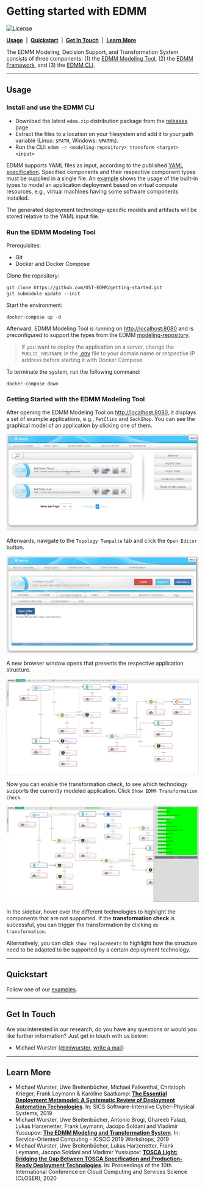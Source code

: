 
# Getting started with EDMM

[![License](https://img.shields.io/badge/License-Apache%202.0-blue.svg)](https://opensource.org/licenses/Apache-2.0)

[**Usage**](#usage) &nbsp;|&nbsp; [**Quickstart**](#quickstart) &nbsp;|&nbsp; [**Get In Touch**](#get-in-touch) &nbsp;|&nbsp; [**Learn More**](#learn-more)

The EDMM Modeling, Decision Support, and Transformation System consists of three components:
(1) the [EDMM Modeling Tool](https://github.com/eclipse/winery),
(2) the [EDMM Framework](https://github.com/UST-EDMM/edmm), and
(3) the [EDMM CLI](https://github.com/UST-EDMM/edmm/releases).

---

## Usage

### Install and use the EDMM CLI

* Download the latest `edmm.zip` distribution package from the [releases](https://github.com/UST-EDMM/transformation-framework/releases) page
* Extract the files to a location on your filesystem and add it to your path variable (Linux: `$PATH`, Windows: `%PATH%`).
* Run the CLI: `edmm -r <modeling-repository> transform <target> <input>`

EDMM supports YAML files as input, according to the published [YAML specification](https://github.com/UST-EDMM/spec-yaml).
Specified components and their respective component types must be supplied in a single file.
An [example](examples/sockshop/deployment.yml) shows the usage of the built-in types to model an application deployment based on virtual compute resources, e.g., virtual machines having some software components installed.

The generated deployment technology-specific models and artifacts will be stored relative to the YAML input file.

### Run the EDMM Modeling Tool 

Prerequisites:

* Git
* Docker and Docker Compose

Clone the repository:
```shell
git clone https://github.com/UST-EDMM/getting-started.git
git submodule update --init
```

Start the environment:
```shell
docker-compose up -d
```

Afterward, EDMM Modeling Tool is running on <http://localhost:8080> and is preconfigured to support the types from the EDMM [modeling-repository](./modeling-repository).

> If you want to deploy the application on a server, change the `PUBLIC_HOSTNAME` in the [.env](.env) file to your
domain name or respective IP address before starting it with Docker Compose.

To terminate the system, run the following command:

```shell
docker-compose down
``` 

### Getting Started with the EDMM Modeling Tool

After opening the EDMM Modeling Tool on <http://localhost:8080>, it displays a set of example applications, e.g., `PetClinc` and `SockShop`.
You can see the graphical model of an application by clicking one of them.

![](docs/images/modeling-tool_overview.png)

Afterwards, navigate to the `Topology Tempalte` tab and click the `Open Editor` button.

![](docs/images/modeling-tool_open-topology.png)

A new browser window opens that presents the respective application structure.

![](docs/images/sockshop_topology.png)

Now you can enable the transformation check, to see which technology supports the currently modeled application.
Click `Show EDMM Transformation Check`.

![](docs/images/sockshop_transformation.png)

In the sidebar, hover over the different technologies to highlight the components that are not supported.
If the **transformation check** is successful, you can trigger the transformation by clicking `do transformation`.

Alternatively, you can click `show replacements` to highlight how the structure need to be adapted to be supported by a certain deployment technology.

---

## Quickstart

Follow one of our [examples](./examples).

---

## Get In Touch

Are you interested in our research, do you have any questions or would you like further information?
Just get in touch with us below:

* Michael Wurster ([@miwurster](https://github.com/miwurster), [write a mail](mailto:wurster@iaas.uni-stuttgart.de?subject=[GitHub]%20TOSCA%20Lightning))

---

## Learn More

* Michael Wurster, Uwe Breitenbücher, Michael Falkenthal, Christoph Krieger, Frank Leymann & Karoline Saatkamp:
  [**The Essential Deployment Metamodel: A Systematic Review of Deployment Automation Technologies**](https://link.springer.com/article/10.1007%2Fs00450-019-00412-x).
  In: SICS Software-Intensive Cyber-Physical Systems, 2019
* Michael Wurster, Uwe Breitenbücher, Antonio Brogi, Ghareeb Falazi, Lukas Harzenetter, Frank Leymann, Jacopo Soldani and Vladimir Yussupov:
  [**The EDMM Modeling and Transformation System**](https://www.iaas.uni-stuttgart.de/publications/INPROC-2019-41-ICSOC-2019-The-EDMM-Modeling-and-Transformation-System.pdf).
  In: Service-Oriented Computing - ICSOC 2019 Workshops, 2019
* Michael Wurster, Uwe Breitenbücher, Lukas Harzenetter, Frank Leymann, Jacopo Soldani and Vladimir Yussupov:
  [**TOSCA Light: Bridging the Gap Between TOSCA Specification and Production-Ready Deployment Technologies**](https://www.iaas.uni-stuttgart.de/publications/Wurster_TOSCA_Light.pdf).
  In: Proceedings of the 10th International Conference on Cloud Computing and Services Science (CLOSER), 2020
